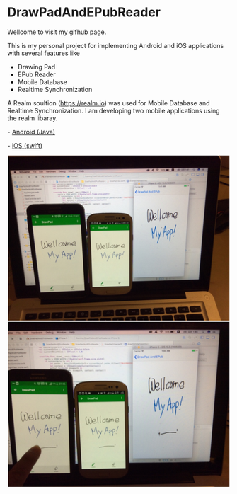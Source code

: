 # DrawPadAndEPubReader

Wellcome to visit my gifhub page.

This is my personal project for implementing Android and iOS applications with several features like
- Drawing Pad
- EPub Reader
- Mobile Database 
- Realtime Synchronization 

A Realm soultion (https://realm.io) was used for Mobile Database and Realtime Synchronization.
I am developing two mobile applications using the realm libaray.

<p> - <a href="https://github.com/hosung03/DrawPadAndEPubReader_android">Android (Java) </a> </p>
<p> - <a href="https://github.com/hosung03/DrawPadAndEPubReader_swift">iOS (swift) </a> </p>

<p align="center">
  <img src="ApplicaionsCapture_1.jpg" width="500"/>
  <img src="ApplicaionsCapture_2.jpg" width="500"/>
</p>
